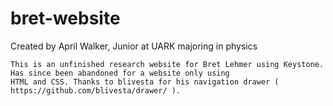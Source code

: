# bret-website

Created by April Walker, Junior at UARK majoring in physics

~~~~~~~~~~~~~~~~~~~~~~~~~~~~~~~~~~~~~~~~~~~~~~~~~~~~~~~~~~~~~~~~~~~~~~~~~~~~~~~~~~~~~~~~~~~~~~~~~~~~~~~~~~~~~~~~
This is an unfinished research website for Bret Lehmer using Keystone. Has since been abandoned for a website only using
HTML and CSS. Thanks to blivesta for his navigation drawer ( https://github.com/blivesta/drawer/ ). 

